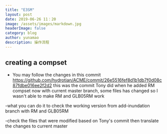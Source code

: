 ```yaml
---
title: "E3SM"
layout: post
date: 2019-06-26 11：20
image: /assets/images/markdown.jpg
headerImage: false
category: blog
author: yunamao
description: 操作流程
---
```


## creating a compset
- You may follow the changes in this commit
https://github.com/hydrotian/ACME/commit/26e5516fef8d1b1db7f0d08c87fdbe016ee2f2d2 
this was the commit Tony did when he added RM compset
now with current master branch, some files has changed so I wasn't able to make RM and GLB05RM work

-what you can do it to check the working version from add-inundation branch with RM and GLB05RM

-check the files that were modified based on Tony's commit
then translate the changes to current master
